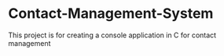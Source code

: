 # Contact-Management-System
This project is for creating a console application in C for contact management
